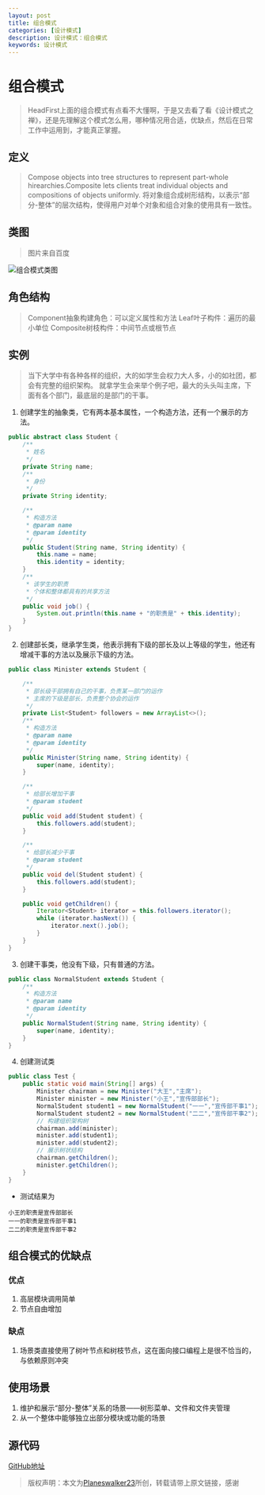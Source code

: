 ```yaml
---
layout: post
title: 组合模式
categories: [设计模式]
description: 设计模式：组合模式
keywords: 设计模式
---
```


# 组合模式
> HeadFirst上面的组合模式有点看不大懂啊，于是又去看了看《设计模式之禅》，还是先理解这个模式怎么用，哪种情况用合适，优缺点，然后在日常工作中运用到，才能真正掌握。

## 定义
> Compose objects into tree structures to represent part-whole hirearchies.Composite lets clients treat individual objects and compositions of objects uniformly.
> 将对象组合成树形结构，以表示“部分-整体”的层次结构，使得用户对单个对象和组合对象的使用具有一致性。

## 类图
> 图片来自百度

![组合模式类图](https://gss0.bdstatic.com/94o3dSag_xI4khGkpoWK1HF6hhy/baike/c0%3Dbaike92%2C5%2C5%2C92%2C30/sign=14709b4c5db5c9ea76fe0bb1b450dd65/c8177f3e6709c93d5024a3b0993df8dcd00054a6.jpg)

## 角色结构
> Component抽象构建角色：可以定义属性和方法
> Leaf叶子构件：遍历的最小单位
> Composite树枝构件：中间节点或根节点

## 实例
> 当下大学中有各种各样的组织，大的如学生会权力大人多，小的如社团，都会有完整的组织架构。
> 就拿学生会来举个例子吧，最大的头头叫主席，下面有各个部门，最底层的是部门的干事。

1. 创建学生的抽象类，它有两本基本属性，一个构造方法，还有一个展示的方法。

````java
public abstract class Student {
    /**
     * 姓名
     */
    private String name;
    /**
     * 身份
     */
    private String identity;

    /**
     * 构造方法
     * @param name
     * @param identity
     */
    public Student(String name, String identity) {
        this.name = name;
        this.identity = identity;
    }
    /**
     * 该学生的职责
     * 个体和整体都具有的共享方法
     */
    public void job() {
        System.out.println(this.name + "的职责是" + this.identity);
    }
}
````

2. 创建部长类，继承学生类，他表示拥有下级的部长及以上等级的学生，他还有增减干事的方法以及展示下级的方法。

````java
public class Minister extends Student {

    /**
     * 部长级干部拥有自己的干事，负责某一部门的运作
     * 主席的下级是部长，负责整个协会的运作
     */
    private List<Student> followers = new ArrayList<>();
    /**
     * 构造方法
     * @param name
     * @param identity
     */
    public Minister(String name, String identity) {
        super(name, identity);
    }

    /**
     * 给部长增加干事
     * @param student
     */
    public void add(Student student) {
        this.followers.add(student);
    }

    /**
     * 给部长减少干事
     * @param student
     */
    public void del(Student student) {
        this.followers.add(student);
    }

    public void getChildren() {
        Iterator<Student> iterator = this.followers.iterator();
        while (iterator.hasNext()) {
            iterator.next().job();
        }
    }
}
````

3. 创建干事类，他没有下级，只有普通的方法。
````java
public class NormalStudent extends Student {
    /**
     * 构造方法
     * @param name
     * @param identity
     */
    public NormalStudent(String name, String identity) {
        super(name, identity);
    }
}
````

4. 创建测试类

````java
public class Test {
    public static void main(String[] args) {
        Minister chairman = new Minister("大王","主席");
        Minister minister = new Minister("小王","宣传部部长");
        NormalStudent student1 = new NormalStudent("一一","宣传部干事1");
        NormalStudent student2 = new NormalStudent("二二","宣传部干事2");
        // 构建组织架构树
        chairman.add(minister);
        minister.add(student1);
        minister.add(student2);
        // 展示树状结构
        chairman.getChildren();
        minister.getChildren();
    }
}
````

- 测试结果为

````$xslt
小王的职责是宣传部部长
一一的职责是宣传部干事1
二二的职责是宣传部干事2
````

## 组合模式的优缺点
### 优点
1. 高层模块调用简单
2. 节点自由增加

### 缺点
1. 场景类直接使用了树叶节点和树枝节点，这在面向接口编程上是很不恰当的，与依赖原则冲突
   

## 使用场景
1. 维护和展示“部分-整体”关系的场景——树形菜单、文件和文件夹管理
2. 从一个整体中能够独立出部分模块或功能的场景

## 源代码
[GitHub地址](https://github.com/Planeswalker23/all-in-one/tree/master/design-patterns/src/main/java/org/planeswalker/composite)

> 版权声明：本文为[Planeswalker23](https://github.com/Planeswalker23)所创，转载请带上原文链接，感谢